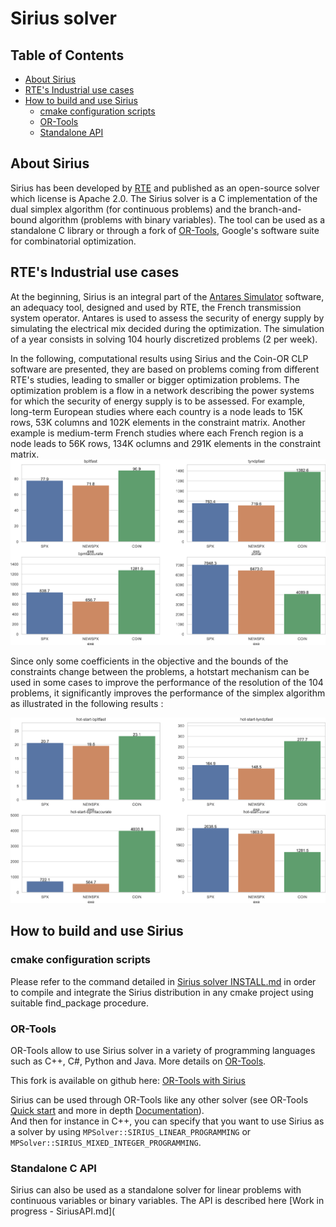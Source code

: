 # Sirius solver 

## Table of Contents

* [About Sirius](#about-sirius)
* [RTE's Industrial use cases](#industrial-use-cases)
* [How to build and use Sirius](#integration)
  * [cmake configuration scripts](#cmake-configuration-scripts)
  * [OR-Tools](#or-tools)
  * [Standalone API](#standalone-api)

## About Sirius

Sirius has been developed by [RTE](https://www.rte-france.com/) and published as an open-source solver which license is Apache 2.0. The Sirius solver is a C implementation of the dual simplex algorithm (for continuous problems) and the branch-and-bound algorithm (problems with binary variables). The tool can be used as a standalone C library or through a fork of [OR-Tools](https://github.com/google/or-tools), Google's software suite for combinatorial optimization.  

## RTE's Industrial use cases

At the beginning, Sirius is an integral part of the [Antares Simulator](https://antares-simulator.org/) software, an adequacy tool, designed and used by RTE, the French transmission system operator. Antares is used to assess the security of energy supply by simulating the electrical mix decided during the optimization. The simulation of a year consists in solving 104 hourly discretized problems (2 per week). 

In the following, computational results using Sirius and the Coin-OR CLP software are presented, they are based on problems coming from different RTE's studies, leading to smaller or bigger optimization problems. The optimization problem is a flow in a network describing the power systems for which the security of energy supply is to be assessed. For example, long-term European studies where each country is a node leads to 15K rows, 53K columns and 102K elements in the constraint matrix. Another example is medium-term French studies where each French region is a node leads to 56K rows, 134K oclumns and 291K elements in the constraint matrix.
![Antares_Sirius_vs_Coin_coldstart](resources/Antares_Sirius_vs_Coin_coldstart.png)

Since only some coefficients in the objective and the bounds of the constraints change between the problems, a hotstart mechanism can be used in some cases to improve the performance of the resolution of the 104 problems, it significantly improves the performance of the simplex algorithm as illustrated in the following results :

![Antares_Sirius_vs_Coin_hotstart](resources/Antares_Sirius_vs_Coin_hotstart.png)

## How to build and use Sirius

### cmake configuration scripts

Please refer to the command detailed in [Sirius solver INSTALL.md](INSTALL.md) in order to compile and integrate the Sirius distribution in any cmake project using suitable find_package procedure.

### OR-Tools

OR-Tools allow to use Sirius solver in a variety of programming languages such as C++, C#, Python and Java. More details on [OR-Tools](https://github.com/google/or-tools).

This fork is available on github here: [OR-Tools with Sirius](https://github.com/rte-france/or-tools/tree/unification_2020)

Sirius can be used through OR-Tools like any other solver (see OR-Tools [Quick start](https://developers.google.com/optimization/introduction/get_started) and more in depth [Documentation](https://developers.google.com/optimization/)).  
And then for instance in C++, you can specify that you want to use Sirius as a solver by using ```MPSolver::SIRIUS_LINEAR_PROGRAMMING``` or ```MPSolver::SIRIUS_MIXED_INTEGER_PROGRAMMING```.

### Standalone C API

Sirius can also be used as a standalone solver for linear problems with continuous variables or binary variables. The API is described here [Work in progress - SiriusAPI.md](